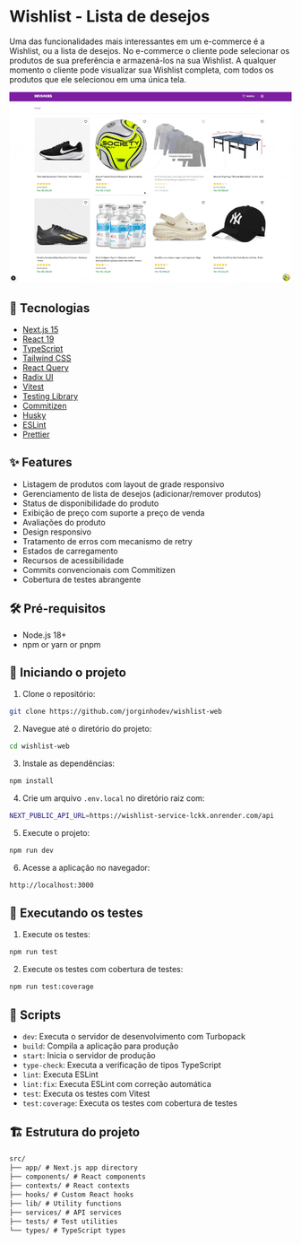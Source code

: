# Wishlist - Lista de desejos

Uma das funcionalidades mais interessantes em um e-commerce é
a Wishlist, ou a lista de desejos. No e-commerce o cliente pode
selecionar os produtos de sua preferência e armazená-los na sua
Wishlist. A qualquer momento o cliente pode visualizar sua Wishlist
completa, com todos os produtos que ele selecionou em uma única
tela.

![Wishlist Demo](demo.gif)

## 🚀 Tecnologias

- [Next.js 15](https://nextjs.org/)
- [React 19](https://reactjs.org/)
- [TypeScript](https://www.typescriptlang.org/)
- [Tailwind CSS](https://tailwindcss.com/)
- [React Query](https://tanstack.com/query/latest)
- [Radix UI](https://www.radix-ui.com/)
- [Vitest](https://vitest.dev/)
- [Testing Library](https://testing-library.com/)
- [Commitizen](https://commitizen-tools.github.io/commitizen/)
- [Husky](https://typicode.github.io/husky/)
- [ESLint](https://eslint.org/)
- [Prettier](https://prettier.io/)

## ✨ Features

- Listagem de produtos com layout de grade responsivo
- Gerenciamento de lista de desejos (adicionar/remover produtos)
- Status de disponibilidade do produto
- Exibição de preço com suporte a preço de venda
- Avaliações do produto
- Design responsivo
- Tratamento de erros com mecanismo de retry
- Estados de carregamento
- Recursos de acessibilidade
- Commits convencionais com Commitizen
- Cobertura de testes abrangente

## 🛠 Pré-requisitos

- Node.js 18+ 
- npm or yarn or pnpm

## 🚀 Iniciando o projeto

1. Clone o repositório:
```bash
git clone https://github.com/jorginhodev/wishlist-web
```
2. Navegue até o diretório do projeto:
```bash
cd wishlist-web
```
3. Instale as dependências:
```bash
npm install
```
4. Crie um arquivo `.env.local` no diretório raiz com:
```bash
NEXT_PUBLIC_API_URL=https://wishlist-service-lckk.onrender.com/api
```
5. Execute o projeto:
```bash
npm run dev
```
6. Acesse a aplicação no navegador:
```bash
http://localhost:3000
```

## 🧪 Executando os testes

1. Execute os testes:
```bash
npm run test
```
2. Execute os testes com cobertura de testes:
```bash
npm run test:coverage
```

## 📝 Scripts

- `dev`: Executa o servidor de desenvolvimento com Turbopack
- `build`: Compila a aplicação para produção
- `start`: Inicia o servidor de produção
- `type-check`: Executa a verificação de tipos TypeScript
- `lint`: Executa ESLint
- `lint:fix`: Executa ESLint com correção automática
- `test`: Executa os testes com Vitest
- `test:coverage`: Executa os testes com cobertura de testes

## 🏗 Estrutura do projeto

```
src/
├── app/ # Next.js app directory
├── components/ # React components
├── contexts/ # React contexts
├── hooks/ # Custom React hooks
├── lib/ # Utility functions
├── services/ # API services
├── tests/ # Test utilities
└── types/ # TypeScript types
```